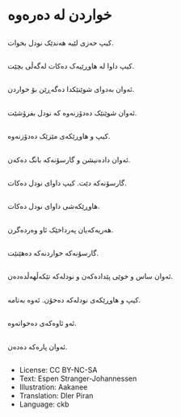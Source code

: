 # خواردن له‌ ده‌ره‌وه‌

##
کیپ حه‌زی لێیه‌ هه‌ندێک نودل بخوات.

##
کیپ داوا له‌ هاوڕێیه‌ک ده‌کات له‌گه‌ڵی بچێت.

##
ئه‌وان به‌دوای شوێنێکدا ده‌گه‌ڕێن بۆ خواردن.

##
ئه‌وان شوێنێک ده‌دۆزنه‌وه‌ که‌ نودل بفرۆشێت.

##
کیپ و هاوڕێکه‌ی مێزێک ده‌دۆزنه‌وه‌.

##
ئه‌وان داده‌نیشن و گارسۆنەکە بانگ دەکەن.

##
گارسۆنەکە دێت. کیپ داوای نودل ده‌کات.

##
هاوڕێکه‌شی داوای نودل ده‌کات.

##
هه‌ریه‌که‌یان په‌رداخێک ئاو وه‌رده‌گرن.

##
گارسۆنەکە خواردنه‌که‌ ده‌هێنێت.

##
ئه‌وان ساس و خوێی پێداده‌که‌ن و نودلەکە تێکەڵهەڵدەدەن.

##
کیپ و هاوڕێکه‌ی نودلەکە ده‌خۆن. ئەوە بەتامە.

##
ئه‌و ئاوه‌که‌ی ده‌خواته‌وه‌.

##
ئه‌وان پاره‌که‌ ده‌ده‌ن.

##
* License: CC BY-NC-SA
* Text: Espen Stranger-Johannessen
* Illustration: Aakanee
* Translation: Dler Piran
* Language: ckb
